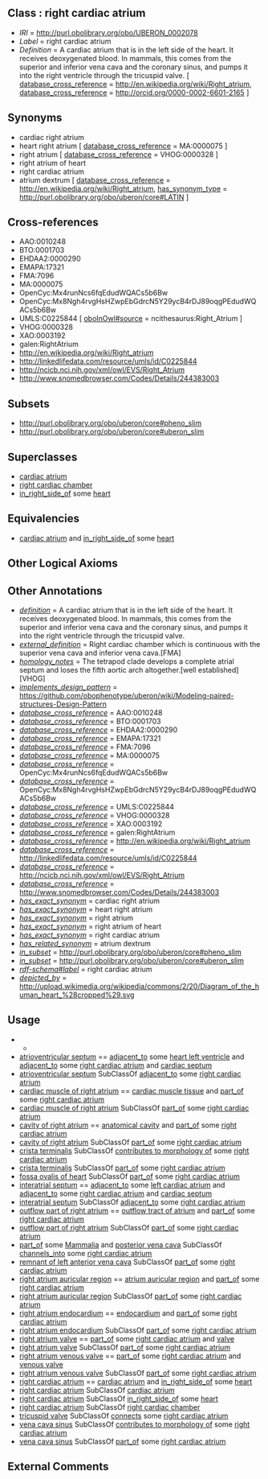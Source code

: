 
## Class : right cardiac atrium

 * *IRI* = http://purl.obolibrary.org/obo/UBERON_0002078
 * *Label* = right cardiac atrium
 * *Definition* = A cardiac atrium that is in the left side of the heart. It receives deoxygenated blood. In mammals, this comes from the superior and inferior vena cava and the coronary sinus, and pumps it into the right ventricle through the tricuspid valve. [ [database_cross_reference](../../ef/oboInOwl#hasDbXref.md) = http://en.wikipedia.org/wiki/Right_atrium, [database_cross_reference](../../ef/oboInOwl#hasDbXref.md) = http://orcid.org/0000-0002-6601-2165 ]

## Synonyms

 * cardiac right atrium
 * heart right atrium [ [database_cross_reference](../../ef/oboInOwl#hasDbXref.md) = MA:0000075 ]
 * right atrium [ [database_cross_reference](../../ef/oboInOwl#hasDbXref.md) = VHOG:0000328 ]
 * right atrium of heart
 * right cardiac atrium
 * atrium dextrum [ [database_cross_reference](../../ef/oboInOwl#hasDbXref.md) = http://en.wikipedia.org/wiki/Right_atrium, [has_synonym_type](../../pe/oboInOwl#hasSynonymType.md) = http://purl.obolibrary.org/obo/uberon/core#LATIN ]

## Cross-references

 * AAO:0010248
 * BTO:0001703
 * EHDAA2:0000290
 * EMAPA:17321
 * FMA:7096
 * MA:0000075
 * OpenCyc:Mx4runNcs6fqEdudWQACs5b6Bw
 * OpenCyc:Mx8Ngh4rvgHsHZwpEbGdrcN5Y29ycB4rDJ89oqgPEdudWQACs5b6Bw
 * UMLS:C0225844 [ [oboInOwl#source](../../ce/oboInOwl#source.md) = ncithesaurus:Right_Atrium ]
 * VHOG:0000328
 * XAO:0003192
 * galen:RightAtrium
 * http://en.wikipedia.org/wiki/Right_atrium
 * http://linkedlifedata.com/resource/umls/id/C0225844
 * http://ncicb.nci.nih.gov/xml/owl/EVS/Right_Atrium
 * http://www.snomedbrowser.com/Codes/Details/244383003

## Subsets

 * http://purl.obolibrary.org/obo/uberon/core#pheno_slim
 * http://purl.obolibrary.org/obo/uberon/core#uberon_slim

## Superclasses

 * [cardiac atrium](../../UBERON/81/UBERON_0002081.md)
 * [right cardiac chamber](../../UBERON/54/UBERON_0035554.md)
 * [in_right_side_of](../../BSPO/21/BSPO_0000121.md) some [heart](../../UBERON/48/UBERON_0000948.md)

## Equivalencies

 * [cardiac atrium](../../UBERON/81/UBERON_0002081.md) and [in_right_side_of](../../BSPO/21/BSPO_0000121.md) some [heart](../../UBERON/48/UBERON_0000948.md)

## Other Logical Axioms


## Other Annotations

 * *[definition](../../IAO/15/IAO_0000115.md)* = A cardiac atrium that is in the left side of the heart. It receives deoxygenated blood. In mammals, this comes from the superior and inferior vena cava and the coronary sinus, and pumps it into the right ventricle through the tricuspid valve.
 * *[external_definition](../../UBPROP/01/UBPROP_0000001.md)* = Right cardiac chamber which is continuous with the superior vena cava and inferior vena cava.[FMA]
 * *[homology_notes](../../UBPROP/03/UBPROP_0000003.md)* = The tetrapod clade develops a complete atrial septum and loses the fifth aortic arch altogether.[well established][VHOG]
 * *[implements_design_pattern](../../UBPROP/06/UBPROP_0000006.md)* = https://github.com/obophenotype/uberon/wiki/Modeling-paired-structures-Design-Pattern
 * *[database_cross_reference](../../ef/oboInOwl#hasDbXref.md)* = AAO:0010248
 * *[database_cross_reference](../../ef/oboInOwl#hasDbXref.md)* = BTO:0001703
 * *[database_cross_reference](../../ef/oboInOwl#hasDbXref.md)* = EHDAA2:0000290
 * *[database_cross_reference](../../ef/oboInOwl#hasDbXref.md)* = EMAPA:17321
 * *[database_cross_reference](../../ef/oboInOwl#hasDbXref.md)* = FMA:7096
 * *[database_cross_reference](../../ef/oboInOwl#hasDbXref.md)* = MA:0000075
 * *[database_cross_reference](../../ef/oboInOwl#hasDbXref.md)* = OpenCyc:Mx4runNcs6fqEdudWQACs5b6Bw
 * *[database_cross_reference](../../ef/oboInOwl#hasDbXref.md)* = OpenCyc:Mx8Ngh4rvgHsHZwpEbGdrcN5Y29ycB4rDJ89oqgPEdudWQACs5b6Bw
 * *[database_cross_reference](../../ef/oboInOwl#hasDbXref.md)* = UMLS:C0225844
 * *[database_cross_reference](../../ef/oboInOwl#hasDbXref.md)* = VHOG:0000328
 * *[database_cross_reference](../../ef/oboInOwl#hasDbXref.md)* = XAO:0003192
 * *[database_cross_reference](../../ef/oboInOwl#hasDbXref.md)* = galen:RightAtrium
 * *[database_cross_reference](../../ef/oboInOwl#hasDbXref.md)* = http://en.wikipedia.org/wiki/Right_atrium
 * *[database_cross_reference](../../ef/oboInOwl#hasDbXref.md)* = http://linkedlifedata.com/resource/umls/id/C0225844
 * *[database_cross_reference](../../ef/oboInOwl#hasDbXref.md)* = http://ncicb.nci.nih.gov/xml/owl/EVS/Right_Atrium
 * *[database_cross_reference](../../ef/oboInOwl#hasDbXref.md)* = http://www.snomedbrowser.com/Codes/Details/244383003
 * *[has_exact_synonym](../../ym/oboInOwl#hasExactSynonym.md)* = cardiac right atrium
 * *[has_exact_synonym](../../ym/oboInOwl#hasExactSynonym.md)* = heart right atrium
 * *[has_exact_synonym](../../ym/oboInOwl#hasExactSynonym.md)* = right atrium
 * *[has_exact_synonym](../../ym/oboInOwl#hasExactSynonym.md)* = right atrium of heart
 * *[has_exact_synonym](../../ym/oboInOwl#hasExactSynonym.md)* = right cardiac atrium
 * *[has_related_synonym](../../ym/oboInOwl#hasRelatedSynonym.md)* = atrium dextrum
 * *[in_subset](../../et/oboInOwl#inSubset.md)* = http://purl.obolibrary.org/obo/uberon/core#pheno_slim
 * *[in_subset](../../et/oboInOwl#inSubset.md)* = http://purl.obolibrary.org/obo/uberon/core#uberon_slim
 * *[rdf-schema#label](../../el/rdf-schema#label.md)* = right cardiac atrium
 * *[depicted_by](../../depicted/by/depicted_by.md)* = http://upload.wikimedia.org/wikipedia/commons/2/20/Diagram_of_the_human_heart_%28cropped%29.svg

## Usage

 * -
 * [atrioventricular septum](../../UBERON/89/UBERON_0005989.md) == [adjacent_to](../../RO/20/RO_0002220.md) some [heart left ventricle](../../UBERON/84/UBERON_0002084.md) and [adjacent_to](../../RO/20/RO_0002220.md) some [right cardiac atrium](../../UBERON/78/UBERON_0002078.md) and [cardiac septum](../../UBERON/99/UBERON_0002099.md)
 * [atrioventricular septum](../../UBERON/89/UBERON_0005989.md) SubClassOf [adjacent_to](../../RO/20/RO_0002220.md) some [right cardiac atrium](../../UBERON/78/UBERON_0002078.md)
 * [cardiac muscle of right atrium](../../UBERON/79/UBERON_0003379.md) == [cardiac muscle tissue](../../UBERON/33/UBERON_0001133.md) and [part_of](../../BFO/50/BFO_0000050.md) some [right cardiac atrium](../../UBERON/78/UBERON_0002078.md)
 * [cardiac muscle of right atrium](../../UBERON/79/UBERON_0003379.md) SubClassOf [part_of](../../BFO/50/BFO_0000050.md) some [right cardiac atrium](../../UBERON/78/UBERON_0002078.md)
 * [cavity of right atrium](../../UBERON/22/UBERON_0016522.md) == [anatomical cavity](../../UBERON/53/UBERON_0002553.md) and [part_of](../../BFO/50/BFO_0000050.md) some [right cardiac atrium](../../UBERON/78/UBERON_0002078.md)
 * [cavity of right atrium](../../UBERON/22/UBERON_0016522.md) SubClassOf [part_of](../../BFO/50/BFO_0000050.md) some [right cardiac atrium](../../UBERON/78/UBERON_0002078.md)
 * [crista terminalis](../../UBERON/79/UBERON_0005979.md) SubClassOf [contributes to morphology of](../../RO/33/RO_0002433.md) some [right cardiac atrium](../../UBERON/78/UBERON_0002078.md)
 * [crista terminalis](../../UBERON/79/UBERON_0005979.md) SubClassOf [part_of](../../BFO/50/BFO_0000050.md) some [right cardiac atrium](../../UBERON/78/UBERON_0002078.md)
 * [fossa ovalis of heart](../../UBERON/69/UBERON_0003369.md) SubClassOf [part_of](../../BFO/50/BFO_0000050.md) some [right cardiac atrium](../../UBERON/78/UBERON_0002078.md)
 * [interatrial septum](../../UBERON/85/UBERON_0002085.md) == [adjacent_to](../../RO/20/RO_0002220.md) some [left cardiac atrium](../../UBERON/79/UBERON_0002079.md) and [adjacent_to](../../RO/20/RO_0002220.md) some [right cardiac atrium](../../UBERON/78/UBERON_0002078.md) and [cardiac septum](../../UBERON/99/UBERON_0002099.md)
 * [interatrial septum](../../UBERON/85/UBERON_0002085.md) SubClassOf [adjacent_to](../../RO/20/RO_0002220.md) some [right cardiac atrium](../../UBERON/78/UBERON_0002078.md)
 * [outflow part of right atrium](../../UBERON/65/UBERON_0005965.md) == [outflow tract of atrium](../../UBERON/46/UBERON_0005946.md) and [part_of](../../BFO/50/BFO_0000050.md) some [right cardiac atrium](../../UBERON/78/UBERON_0002078.md)
 * [outflow part of right atrium](../../UBERON/65/UBERON_0005965.md) SubClassOf [part_of](../../BFO/50/BFO_0000050.md) some [right cardiac atrium](../../UBERON/78/UBERON_0002078.md)
 * [part_of](../../BFO/50/BFO_0000050.md) some [Mammalia](../../NCBITaxon/74/NCBITaxon_40674.md) and [posterior vena cava](../../UBERON/72/UBERON_0001072.md) SubClassOf [channels_into](../../core#channels/to/core#channels_into.md) some [right cardiac atrium](../../UBERON/78/UBERON_0002078.md)
 * [remnant of left anterior vena cava](../../UBERON/29/UBERON_0006829.md) SubClassOf [part_of](../../BFO/50/BFO_0000050.md) some [right cardiac atrium](../../UBERON/78/UBERON_0002078.md)
 * [right atrium auricular region](../../UBERON/31/UBERON_0006631.md) == [atrium auricular region](../../UBERON/18/UBERON_0006618.md) and [part_of](../../BFO/50/BFO_0000050.md) some [right cardiac atrium](../../UBERON/78/UBERON_0002078.md)
 * [right atrium auricular region](../../UBERON/31/UBERON_0006631.md) SubClassOf [part_of](../../BFO/50/BFO_0000050.md) some [right cardiac atrium](../../UBERON/78/UBERON_0002078.md)
 * [right atrium endocardium](../../UBERON/29/UBERON_0009129.md) == [endocardium](../../UBERON/65/UBERON_0002165.md) and [part_of](../../BFO/50/BFO_0000050.md) some [right cardiac atrium](../../UBERON/78/UBERON_0002078.md)
 * [right atrium endocardium](../../UBERON/29/UBERON_0009129.md) SubClassOf [part_of](../../BFO/50/BFO_0000050.md) some [right cardiac atrium](../../UBERON/78/UBERON_0002078.md)
 * [right atrium valve](../../UBERON/08/UBERON_0005208.md) == [part_of](../../BFO/50/BFO_0000050.md) some [right cardiac atrium](../../UBERON/78/UBERON_0002078.md) and [valve](../../UBERON/78/UBERON_0003978.md)
 * [right atrium valve](../../UBERON/08/UBERON_0005208.md) SubClassOf [part_of](../../BFO/50/BFO_0000050.md) some [right cardiac atrium](../../UBERON/78/UBERON_0002078.md)
 * [right atrium venous valve](../../UBERON/89/UBERON_0010189.md) == [part_of](../../BFO/50/BFO_0000050.md) some [right cardiac atrium](../../UBERON/78/UBERON_0002078.md) and [venous valve](../../UBERON/75/UBERON_0006675.md)
 * [right atrium venous valve](../../UBERON/89/UBERON_0010189.md) SubClassOf [part_of](../../BFO/50/BFO_0000050.md) some [right cardiac atrium](../../UBERON/78/UBERON_0002078.md)
 * [right cardiac atrium](../../UBERON/78/UBERON_0002078.md) == [cardiac atrium](../../UBERON/81/UBERON_0002081.md) and [in_right_side_of](../../BSPO/21/BSPO_0000121.md) some [heart](../../UBERON/48/UBERON_0000948.md)
 * [right cardiac atrium](../../UBERON/78/UBERON_0002078.md) SubClassOf [cardiac atrium](../../UBERON/81/UBERON_0002081.md)
 * [right cardiac atrium](../../UBERON/78/UBERON_0002078.md) SubClassOf [in_right_side_of](../../BSPO/21/BSPO_0000121.md) some [heart](../../UBERON/48/UBERON_0000948.md)
 * [right cardiac atrium](../../UBERON/78/UBERON_0002078.md) SubClassOf [right cardiac chamber](../../UBERON/54/UBERON_0035554.md)
 * [tricuspid valve](../../UBERON/34/UBERON_0002134.md) SubClassOf [connects](../../RO/76/RO_0002176.md) some [right cardiac atrium](../../UBERON/78/UBERON_0002078.md)
 * [vena cava sinus](../../UBERON/81/UBERON_0005981.md) SubClassOf [contributes to morphology of](../../RO/33/RO_0002433.md) some [right cardiac atrium](../../UBERON/78/UBERON_0002078.md)
 * [vena cava sinus](../../UBERON/81/UBERON_0005981.md) SubClassOf [part_of](../../BFO/50/BFO_0000050.md) some [right cardiac atrium](../../UBERON/78/UBERON_0002078.md)

## External Comments


